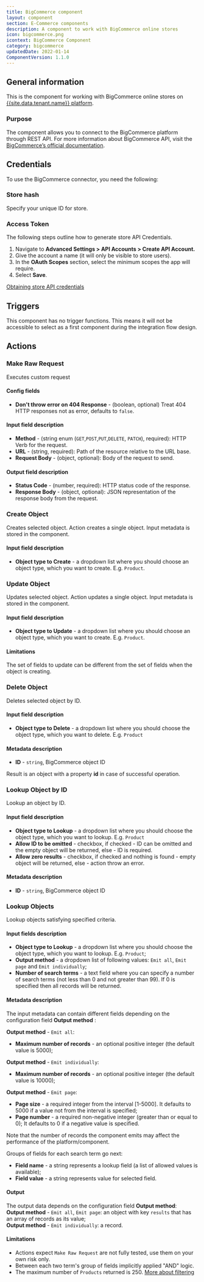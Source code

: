 ```yaml
---
title: BigCommerce component
layout: component
section: E-Commerce components
description: A component to work with BigCommerce online stores
icon: bigcommerce.png
icontext: BigCommerce Component
category: bigcommerce
updatedDate: 2022-01-14
ComponentVersion: 1.1.0
---
```


## General information

This is the component for working with BigCommerce online stores on [{{site.data.tenant.name}} platform](http://www.{{site.data.tenant.name}}).

### Purpose

The component allows you to connect to the BigCommerce platform through REST API. For more information about BigCommerce API, visit the [BigCommerce’s official documentation](https://developer.bigcommerce.com/api-docs/getting-started/about-our-api).

## Credentials

To use the BigCommerce connector, you need the following:

### Store hash

Specify your unique ID for store.

### Access Token

The following steps outline how to generate store API Credentials.
1. Navigate to **Advanced Settings > API Accounts > Create API Account.**
1. Give the account a name (it will only be visible to store users).
1. In the **OAuth Scopes** section, select the minimum scopes the app will require.
1. Select **Save**.

[Obtaining store API credentials](https://developer.bigcommerce.com/api-docs/getting-started/authentication/rest-api-authentication#obtaining-store-api-credentials#obtaining-store-api-credentials)

## Triggers

This component has no trigger functions. This means it will not be accessible to
select as a first component during the integration flow design.

## Actions

### Make Raw Request

Executes custom request

#### Config fields

* **Don't throw error on 404 Response** - (boolean, optional) Treat 404 HTTP responses not as error, defaults to `false`.

#### Input field description

* **Method** - (string enum (`GET`,`POST`,`PUT`,`DELETE`, `PATCH`), required): HTTP Verb for the request.
* **URL** - (string, required): Path of the resource relative to the URL base.
* **Request Body** - (object, optional): Body of the request to send.

#### Output field description

* **Status Code** - (number, required): HTTP status code of the response.
* **Response Body** - (object, optional): JSON representation of the response body from the request.

### Create Object

Creates selected object.
Action creates a single object. Input metadata is stored in the component.

#### Input field description

* **Object type to Create** - a dropdown list where you should choose an object type, which you want to create. E.g. `Product`.

### Update Object

Updates selected object.
Action updates a single object. Input metadata is stored in the component.

#### Input field description

* **Object type to Update** - a dropdown list where you should choose an object type, which you want to create. E.g. `Product`.

#### Limitations

The set of fields to update can be different from the set of fields when the object is creating.

### Delete Object

Deletes selected object by ID.

#### Input field description

* **Object type to Delete** - a dropdown list where you should choose the object type, which you want to delete. E.g. `Product`

#### Metadata description

* **ID** - `string`, BigCommerce object ID

Result is an object with a property **id** in case of successful operation.


### Lookup Object by ID

Lookup an object by ID.

#### Input field description

* **Object type to Lookup** - a dropdown list where you should choose the object type, which you want to lookup. E.g. `Product`
* **Allow ID to be omitted** - checkbox, if checked - ID can be omitted and the empty object will be returned, else - ID is required.
* **Allow zero results** - checkbox, if checked and nothing is found - empty object will be returned, else - action throw an error.

#### Metadata description

* **ID** - `string`, BigCommerce object ID

### Lookup Objects

Lookup objects satisfying specified criteria.

#### Input fields description

* **Object type to Lookup** - a dropdown list where you should choose the object type, which you want to lookup. E.g. `Product`;
* **Output method** - a dropdown list of following values: `Emit all`, `Emit page` and `Emit individually`;
* **Number of search terms** - a text field where you can specify a number of search terms (not less than 0 and not greater than 99). If 0 is specified then all records will be returned.

#### Metadata description

The input metadata can contain different fields depending on the configuration field **Output method** :

**Output method** - `Emit all`:
* **Maximum number of records** - an optional positive integer (the default value is 5000);

**Output method** - `Emit individually`:
* **Maximum number of records** - an optional positive integer (the default value is 10000);

**Output method** - `Emit page`:
* **Page size** - a required integer from the interval [1-5000]. It defaults to 5000 if a value not from the interval is specified;
* **Page number** - a required non-negative integer (greater than or equal to 0); It defaults to 0 if a negative value is specified.

Note that the number of records the component emits may affect the performance of the platform/component.

Groups of fields for each search term go next:

* **Field name** - a string represents a lookup field (a list of allowed values is available);
* **Field value** - a string represents value for selected field.

#### Output

The output data depends on the configuration field **Output method**:  
**Output method** - `Emit all`, `Emit page`: an object with key ```results``` that has an array of records as its value;  
**Output method** - `Emit individually`: a record.

#### Limitations

* Actions expect `Make Raw Request` are not fully tested, use them on your own risk only.
* Between each two term's group of fields implicitly applied "AND" logic.
* The maximum number of `Products` returned is 250.
[More about filtering](https://developer.bigcommerce.com/api-docs/getting-started/filtering)
